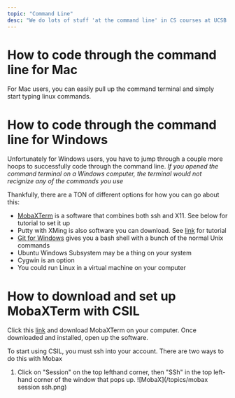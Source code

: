 ```yaml
---
topic: "Command Line"
desc: "We do lots of stuff 'at the command line' in CS courses at UCSB... "
---
```


# How to code through the command line for Mac

For Mac users, you can easily pull up the command terminal and simply start typing linux commands.

# How to code through the command line for Windows

Unfortunately for Windows users, you have to jump through a couple more hoops to successfully code through the command line.
*If you opened the command terminal on a Windows computer, the terminal would not recignize any of the commands you use*

Thankfully, there are a TON of different options for how you can go about this:


* [MobaXTerm](https://mobaxterm.mobatek.net/) is a software that combines both ssh and X11. See below for tutorial to set it up
* Putty with XMing is also software you can download. See [link](https://foo.cs.ucsb.edu/56wiki/index.php/CSIL_Access:Windows) for tutorial 
* [Git for Windows](https://git-scm.com/) gives you a bash shell with a bunch of the normal Unix commands
* Ubuntu Windows Subsystem may be a thing on your system
* Cygwin is an option
* You could run Linux in a virtual machine on your computer

# How to download and set up MobaXTerm with CSIL

Click this [link](https://mobaxterm.mobatek.net/download-home-edition.html) and download MobaXTerm on your computer.
Once downloaded and installed, open up the software.

To start using CSIL, you must ssh into your account. There are two ways to do this with Mobax

1. Click on "Session" on the top lefthand corner, then "SSh" in the top left-hand corner of the window that pops up.
  ![MobaX](/topics/mobax session ssh.png)



